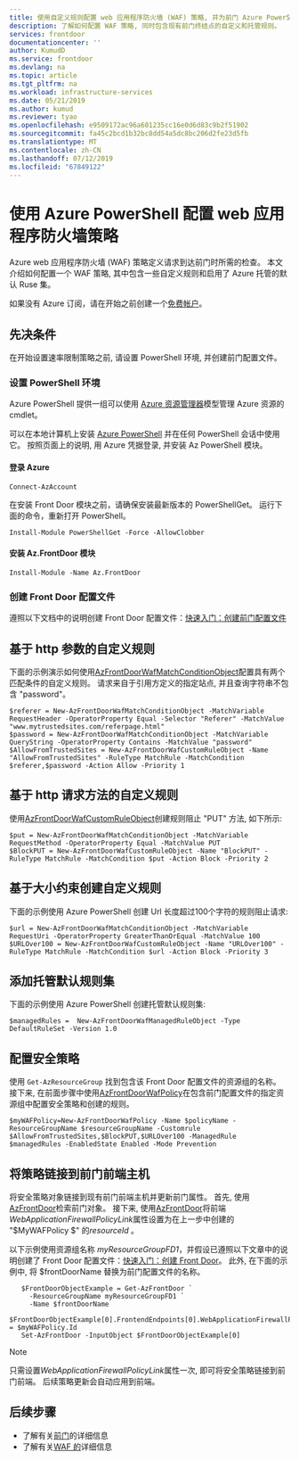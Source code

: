 ```yaml
---
title: 使用自定义规则配置 web 应用程序防火墙 (WAF) 策略, 并为前门 Azure PowerShell 设置默认 Ruse
description: 了解如何配置 WAF 策略, 同时包含现有前门终结点的自定义和托管规则。
services: frontdoor
documentationcenter: ''
author: KumudD
ms.service: frontdoor
ms.devlang: na
ms.topic: article
ms.tgt_pltfrm: na
ms.workload: infrastructure-services
ms.date: 05/21/2019
ms.author: kumud
ms.reviewer: tyao
ms.openlocfilehash: e9509172ac96a601235cc16e0d6d83c9b2f51902
ms.sourcegitcommit: fa45c2bcd1b32bc8dd54a5dc8bc206d2fe23d5fb
ms.translationtype: MT
ms.contentlocale: zh-CN
ms.lasthandoff: 07/12/2019
ms.locfileid: "67849122"
---
```

# <a name="configure-a-web-application-firewall-policy-using-azure-powershell"></a>使用 Azure PowerShell 配置 web 应用程序防火墙策略
Azure web 应用程序防火墙 (WAF) 策略定义请求到达前门时所需的检查。
本文介绍如何配置一个 WAF 策略, 其中包含一些自定义规则和启用了 Azure 托管的默认 Ruse 集。

如果没有 Azure 订阅，请在开始之前创建一个[免费帐户](https://azure.microsoft.com/free/?WT.mc_id=A261C142F)。

## <a name="prerequisites"></a>先决条件
在开始设置速率限制策略之前, 请设置 PowerShell 环境, 并创建前门配置文件。
### <a name="set-up-your-powershell-environment"></a>设置 PowerShell 环境
Azure PowerShell 提供一组可以使用 [Azure 资源管理器](https://docs.microsoft.com/azure/azure-resource-manager/resource-group-overview)模型管理 Azure 资源的 cmdlet。 

可以在本地计算机上安装 [Azure PowerShell](https://docs.microsoft.com/powershell/azure/overview) 并在任何 PowerShell 会话中使用它。 按照页面上的说明, 用 Azure 凭据登录, 并安装 Az PowerShell 模块。

#### <a name="sign-in-to-azure"></a>登录 Azure
```
Connect-AzAccount

```
在安装 Front Door 模块之前，请确保安装最新版本的 PowerShellGet。 运行下面的命令，重新打开 PowerShell。

```
Install-Module PowerShellGet -Force -AllowClobber
``` 

#### <a name="install-azfrontdoor-module"></a>安装 Az.FrontDoor 模块 

```
Install-Module -Name Az.FrontDoor
```
### <a name="create-a-front-door-profile"></a>创建 Front Door 配置文件
遵照以下文档中的说明创建 Front Door 配置文件：[快速入门：创建前门配置文件](quickstart-create-front-door.md)

## <a name="custom-rule-based-on-http-parameters"></a>基于 http 参数的自定义规则

下面的示例演示如何使用[AzFrontDoorWafMatchConditionObject](/powershell/module/az.frontdoor/new-azfrontdoorwafmatchconditionobject)配置具有两个匹配条件的自定义规则。 请求来自于引用方定义的指定站点, 并且查询字符串不包含 "password"。 

```powershell-interactive
$referer = New-AzFrontDoorWafMatchConditionObject -MatchVariable RequestHeader -OperatorProperty Equal -Selector "Referer" -MatchValue "www.mytrustedsites.com/referpage.html"
$password = New-AzFrontDoorWafMatchConditionObject -MatchVariable QueryString -OperatorProperty Contains -MatchValue "password"
$AllowFromTrustedSites = New-AzFrontDoorWafCustomRuleObject -Name "AllowFromTrustedSites" -RuleType MatchRule -MatchCondition $referer,$password -Action Allow -Priority 1
```

## <a name="custom-rule-based-on-http-request-method"></a>基于 http 请求方法的自定义规则
使用[AzFrontDoorWafCustomRuleObject](/powershell/module/az.frontdoor/new-azfrontdoorwafcustomruleobject)创建规则阻止 "PUT" 方法, 如下所示:

```powershell-interactive
$put = New-AzFrontDoorWafMatchConditionObject -MatchVariable RequestMethod -OperatorProperty Equal -MatchValue PUT
$BlockPUT = New-AzFrontDoorWafCustomRuleObject -Name "BlockPUT" -RuleType MatchRule -MatchCondition $put -Action Block -Priority 2
```

## <a name="create-a-custom-rule-based-on-size-constraint"></a>基于大小约束创建自定义规则

下面的示例使用 Azure PowerShell 创建 Url 长度超过100个字符的规则阻止请求:
```powershell-interactive
$url = New-AzFrontDoorWafMatchConditionObject -MatchVariable RequestUri -OperatorProperty GreaterThanOrEqual -MatchValue 100
$URLOver100 = New-AzFrontDoorWafCustomRuleObject -Name "URLOver100" -RuleType MatchRule -MatchCondition $url -Action Block -Priority 3
```
## <a name="add-managed-default-rule-set"></a>添加托管默认规则集

下面的示例使用 Azure PowerShell 创建托管默认规则集:
```powershell-interactive
$managedRules =  New-AzFrontDoorWafManagedRuleObject -Type DefaultRuleSet -Version 1.0
```
## <a name="configure-a-security-policy"></a>配置安全策略

使用 `Get-AzResourceGroup` 找到包含该 Front Door 配置文件的资源组的名称。 接下来, 在前面步骤中使用[AzFrontDoorWafPolicy](/powershell/module/az.frontdoor/new-azfrontdoorwafpolicy)在包含前门配置文件的指定资源组中配置安全策略和创建的规则。

```powershell-interactive
$myWAFPolicy=New-AzFrontDoorWafPolicy -Name $policyName -ResourceGroupName $resourceGroupName -Customrule $AllowFromTrustedSites,$BlockPUT,$URLOver100 -ManagedRule $managedRules -EnabledState Enabled -Mode Prevention
```

## <a name="link-policy-to-a-front-door-front-end-host"></a>将策略链接到前门前端主机
将安全策略对象链接到现有前门前端主机并更新前门属性。 首先, 使用[AzFrontDoor](/powershell/module/Az.FrontDoor/Get-AzFrontDoor)检索前门对象。
接下来, 使用[AzFrontDoor](/powershell/module/Az.FrontDoor/Set-AzFrontDoor)将前端*WebApplicationFirewallPolicyLink*属性设置为在上一步中创建的 "$MyWAFPolicy $" 的*resourceId* 。 

以下示例使用资源组名称 *myResourceGroupFD1*，并假设已遵照以下文章中的说明创建了 Front Door 配置文件：[快速入门：创建 Front Door](quickstart-create-front-door.md)。 此外, 在下面的示例中, 将 $frontDoorName 替换为前门配置文件的名称。 

```powershell-interactive
   $FrontDoorObjectExample = Get-AzFrontDoor `
     -ResourceGroupName myResourceGroupFD1 `
     -Name $frontDoorName
   $FrontDoorObjectExample[0].FrontendEndpoints[0].WebApplicationFirewallPolicyLink = $myWAFPolicy.Id
   Set-AzFrontDoor -InputObject $FrontDoorObjectExample[0]
 ```

> [!NOTE]
> 只需设置*WebApplicationFirewallPolicyLink*属性一次, 即可将安全策略链接到前门前端。 后续策略更新会自动应用到前端。

## <a name="next-steps"></a>后续步骤

- 了解有关[前门](front-door-overview.md)的详细信息 
- 了解有关[WAF 的](waf-overview.md)详细信息
